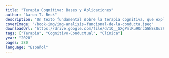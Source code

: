 ```yaml
---
title: "Terapia Cognitiva: Bases y Aplicaciones"
author: "Aaron T. Beck"
description: "Un texto fundamental sobre la terapia cognitiva, que explora sus principios teóricos y aplicaciones prácticas en el tratamiento de diversos trastornos psicológicos."
coverImage: "/book-img/img-analisis-funcional-de-la-conducta.jpeg"
downloadUrl: "https://drive.google.com/file/d/1Q__SXgPmlKu9OncGGNSsUu2Plnam1GQ-/view?usp=drive_link"
tags: ["Terapia", "Cognitivo-Conductual", "Clínica"]
year: "2020"
pages: 380
language: "Español"
---
```

